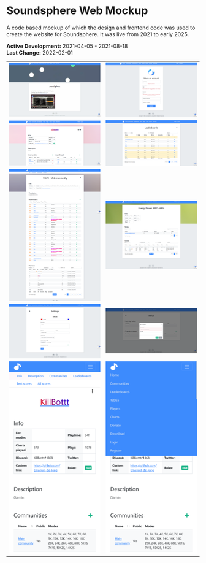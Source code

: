 # Soundsphere Web Mockup
A code based mockup of which the design and frontend code was used to create the website for Soundsphere. It was live from 2021 to early 2025.

**Active Development:** 2021-04-05 - 2021-08-18<br>
**Last Change:** 2022-02-01<br>

| | |
| :---: | :---: |
| ![](/Screenshots/1-Home.gif) | ![](/Screenshots/2-Register.png) |
| ![](/Screenshots/3-Progile.png) | ![](/Screenshots/4-Leaderboards.png) |
| ![](/Screenshots/5-Community.png) | ![](/Screenshots/6-Chart.png) |
| ![](/Screenshots/7-Settings.png) | ![](/Screenshots/8-Inbox-Send_Request.png) |
| ![](/Screenshots/9-Mobile-Profile.png) | ![](/Screenshots/10-Mobile-Menu.png) |
 